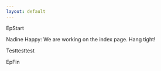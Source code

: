 ```yaml
---
layout: default
---
```


EpStart

Nadine Happy: We are working on the index page. Hang tight!

Testtesttest

EpFin

<script src="assets/js/EpFormatter.js"></script>